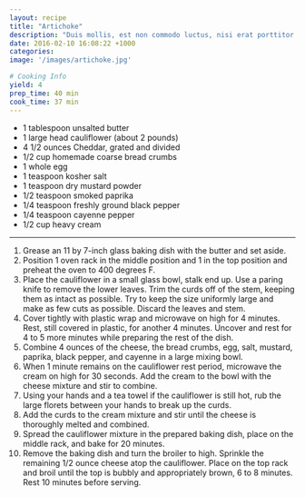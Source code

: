 ```yaml
---
layout: recipe
title: "Artichoke"
description: "Duis mollis, est non commodo luctus, nisi erat porttitor ligula, eget lacinia odio sem nec elit."
date: 2016-02-10 16:08:22 +1000
categories: 
image: '/images/artichoke.jpg'

# Cooking Info
yield: 4
prep_time: 40 min
cook_time: 37 min
---
```


* 1 tablespoon unsalted butter
* 1 large head cauliflower (about 2 pounds)
* 4 1/2 ounces Cheddar, grated and divided
* 1/2 cup homemade coarse bread crumbs
* 1 whole egg
* 1 teaspoon kosher salt
* 1 teaspoon dry mustard powder
* 1/2 teaspoon smoked paprika
* 1/4 teaspoon freshly ground black pepper
* 1/4 teaspoon cayenne pepper
* 1/2 cup heavy cream

* * *

1. Grease an 11 by 7-inch glass baking dish with the butter and set aside.
2. Position 1 oven rack in the middle position and 1 in the top position and preheat the oven to 400 degrees F.
3. Place the cauliflower in a small glass bowl, stalk end up. Use a paring knife to remove the lower leaves. Trim the curds off of the stem, keeping them as intact as possible. Try to keep the size uniformly large and make as few cuts as possible. Discard the leaves and stem.
4. Cover tightly with plastic wrap and microwave on high for 4 minutes. Rest, still covered in plastic, for another 4 minutes. Uncover and rest for 4 to 5 more minutes while preparing the rest of the dish.
5. Combine 4 ounces of the cheese, the bread crumbs, egg, salt, mustard, paprika, black pepper, and cayenne in a large mixing bowl.
6. When 1 minute remains on the cauliflower rest period, microwave the cream on high for 30 seconds. Add the cream to the bowl with the cheese mixture and stir to combine.
7. Using your hands and a tea towel if the cauliflower is still hot, rub the large florets between your hands to break up the curds.
8. Add the curds to the cream mixture and stir until the cheese is thoroughly melted and combined.
9. Spread the cauliflower mixture in the prepared baking dish, place on the middle rack, and bake for 20 minutes.
10. Remove the baking dish and turn the broiler to high. Sprinkle the remaining 1/2 ounce cheese atop the cauliflower. Place on the top rack and broil until the top is bubbly and appropriately brown, 6 to 8 minutes. Rest 10 minutes before serving.